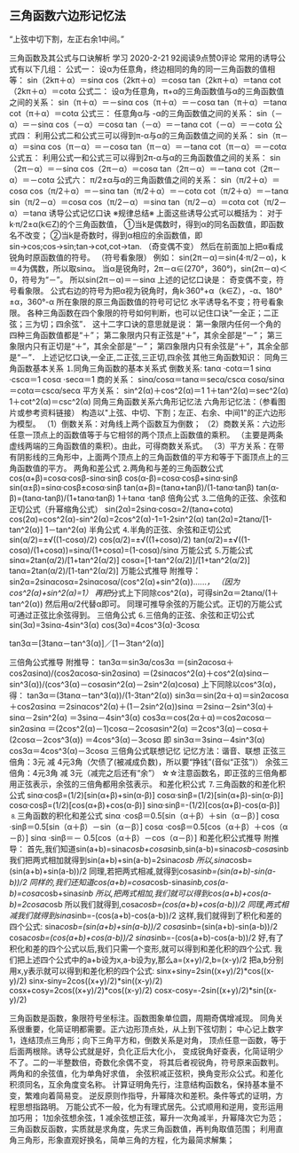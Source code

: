 ## 三角函数六边形记忆法

“上弦中切下割，左正右余1中间。”

三角函数及其公式与口诀解析
学习 2020-2-21 92阅读9点赞0评论
常用的诱导公式有以下几组：
 公式一：
 设α为任意角，终边相同的角的同一三角函数的值相等：
 sin（2kπ＋α）＝sinα
 cos（2kπ＋α）＝cosα
 tan（2kπ＋α）＝tanα
 cot（2kπ＋α）＝cotα
 公式二：
 设α为任意角，π+α的三角函数值与α的三角函数值之间的关系：
 sin（π＋α）＝－sinα
 cos（π＋α）＝－cosα
 tan（π＋α）＝tanα
 cot（π＋α）＝cotα
 公式三：
 任意角α与 -α的三角函数值之间的关系：
 sin（－α）＝－sinα
 cos（－α）＝cosα
 tan（－α）＝－tanα
 cot（－α）＝－cotα
 公式四：
 利用公式二和公式三可以得到π-α与α的三角函数值之间的关系：
 sin（π－α）＝sinα
 cos（π－α）＝－cosα
 tan（π－α）＝－tanα
 cot（π－α）＝－cotα
 公式五：
 利用公式一和公式三可以得到2π-α与α的三角函数值之间的关系：
 sin（2π－α）＝－sinα
 cos（2π－α）＝cosα
 tan（2π－α）＝－tanα
 cot（2π－α）＝－cotα
 公式六：
 π/2±α与α的三角函数值之间的关系：
 sin（π/2＋α）＝cosα
 cos（π/2＋α）＝－sinα
 tan（π/2＋α）＝－cotα
 cot（π/2＋α）＝－tanα
 sin（π/2－α）＝cosα
 cos（π/2－α）＝sinα
 tan（π/2－α）＝cotα
 cot（π/2－α）＝tanα
 诱导公式记忆口诀
 ※规律总结※
 上面这些诱导公式可以概括为：
 对于k·π/2±α(k∈Z)的个三角函数值，
 ①当k是偶数时，得到α的同名函数值，即函数名不改变；
 ②当k是奇数时，得到α相应的余函数值，即sin→cos;cos→sin;tan→cot,cot→tan.
 （奇变偶不变）
 然后在前面加上把α看成锐角时原函数值的符号。
 （符号看象限）
 例如：
 sin(2π－α)＝sin(4·π/2－α)，k＝4为偶数，所以取sinα。
 当α是锐角时，2π－α∈(270°，360°)，sin(2π－α)＜0，符号为“－”。
 所以sin(2π－α)＝－sinα
 上述的记忆口诀是：
 奇变偶不变，符号看象限。
 公式右边的符号为把α视为锐角时，角k·360°+α（k∈Z），-α、180°±α，360°-α
 所在象限的原三角函数值的符号可记忆
 水平诱导名不变；符号看象限。
 各种三角函数在四个象限的符号如何判断，也可以记住口诀“一全正；二正弦；三为切；四余弦”．
 这十二字口诀的意思就是说：
 第一象限内任何一个角的四种三角函数值都是“＋”；
 第二象限内只有正弦是“＋”，其余全部是“－”；
 第三象限内只有正切是“＋”，其余全部是“－”；
 第四象限内只有余弦是“＋”，其余全部是“－”．
 上述记忆口诀,一全正,二正弦,三正切,四余弦
 其他三角函数知识：
 同角三角函数基本关系
 ⒈同角三角函数的基本关系式
 倒数关系:
 tanα ·cotα＝1
 sinα ·cscα＝1
 cosα ·secα＝1
 商的关系：
 sinα/cosα＝tanα＝secα/cscα
 cosα/sinα＝cotα＝cscα/secα
 平方关系：
 sin^2(α)＋cos^2(α)＝1
 1＋tan^2(α)＝sec^2(α)
 1＋cot^2(α)＝csc^2(α)
 同角三角函数关系六角形记忆法
 六角形记忆法：（参看图片或参考资料链接）
 构造以"上弦、中切、下割；左正、右余、中间1"的正六边形为模型。
 （1）倒数关系：对角线上两个函数互为倒数；
 （2）商数关系：六边形任意一顶点上的函数值等于与它相邻的两个顶点上函数值的乘积。
 （主要是两条虚线两端的三角函数值的乘积）。由此，可得商数关系式。
 （3）平方关系：在带有阴影线的三角形中，上面两个顶点上的三角函数值的平方和等于下面顶点上的三角函数值的平方。
 两角和差公式
 ⒉两角和与差的三角函数公式
 cos(α+β)=cosα·cosβ-sinα·sinβ
 cos(α-β)=cosα·cosβ+sinα·sinβ
 sin(α±β)=sinα·cosβ±cosα·sinβ
 tan(α+β)=(tanα+tanβ)/(1-tanα·tanβ)
tan(α-β)=(tanα-tanβ)/(1+tanα·tanβ)
 1＋tanα ·tanβ
 倍角公式
 ⒊二倍角的正弦、余弦和正切公式（升幂缩角公式）
 sin(2α)=2sinα·cosα=2/(tanα+cotα)
 cos(2α)=cos^2(α)-sin^2(α)=2cos^2(α)-1=1-2sin^2(α)
 tan(2α)=2tanα/[1-tan^2(α)]
 1－tan^2(α)
 半角公式
 ⒋半角的正弦、余弦和正切公式
  sin(α/2)=±√((1-cosα)/2)
  cos(α/2)=±√((1+cosα)/2)
  tan(α/2)=±√((1-cosα)/(1+cosα))=sinα/(1+cosα)=(1-cosα)/sinα
 万能公式
 ⒌万能公式
  sinα=2tan(α/2)/[1+tan^2(α/2)]
  cosα=[1-tan^2(α/2)]/[1+tan^2(α/2)]
  tanα=2tan(α/2)/[1-tan^2(α/2)]
 万能公式推导
 附推导：
 sin2α=2sinαcosα=2sinαcosα/(cos^2(α)+sin^2(α))......*，
 （因为cos^2(α)+sin^2(α)=1）
 再把*分式上下同除cos^2(α)，可得sin2α＝2tanα/(1＋tan^2(α))
 然后用α/2代替α即可。
 同理可推导余弦的万能公式。正切的万能公式可通过正弦比余弦得到。
 三倍角公式
 ⒍三倍角的正弦、余弦和正切公式
  sin(3α)=3sinα-4sin^3(α)
  cos(3α)=4cos^3(α)-3cosα 

  tan3α＝[3tanα－tan^3(α)]／[1－3tan^2(α)] 

 三倍角公式推导
 附推导：
 tan3α＝sin3α/cos3α
 ＝(sin2αcosα＋cos2αsinα)/(cos2αcosα-sin2αsinα)
 ＝(2sinαcos^2(α)＋cos^2(α)sinα－sin^3(α))/(cos^3(α)－cosαsin^2(α)－2sin^2(α)cosα)
 上下同除以cos^3(α)，得：
 tan3α＝(3tanα－tan^3(α))/(1-3tan^2(α))
 sin3α＝sin(2α＋α)＝sin2αcosα＋cos2αsinα
 ＝2sinαcos^2(α)＋(1－2sin^2(α))sinα
 ＝2sinα－2sin^3(α)＋sinα－2sin^2(α)
 ＝3sinα－4sin^3(α)
 cos3α＝cos(2α＋α)＝cos2αcosα－sin2αsinα
 ＝(2cos^2(α)－1)cosα－2cosαsin^2(α)
 ＝2cos^3(α)－cosα＋(2cosα－2cos^3(α))
 ＝4cos^3(α)－3cosα
 即
 sin3α＝3sinα－4sin^3(α)
 cos3α＝4cos^3(α)－3cosα
 三倍角公式联想记忆
 记忆方法：谐音、联想
 正弦三倍角：3元 减 4元3角（欠债了(被减成负数)，所以要“挣钱”(音似“正弦”)）
 余弦三倍角：4元3角 减 3元（减完之后还有“余”）
 ☆☆注意函数名，即正弦的三倍角都用正弦表示，余弦的三倍角都用余弦表示。
 和差化积公式
 ⒎三角函数的和差化积公式
  sinα·cosβ=(1/2)[sin(α+β)+sin(α-β)]
  cosα·sinβ=(1/2)[sin(α+β)-sin(α-β)]
  cosα·cosβ=(1/2)[cos(α+β)+cos(α-β)]
  sinα·sinβ=-(1/2)[cos(α+β)-cos(α-β)]
 ⒏三角函数的积化和差公式
 sinα ·cosβ＝0.5[sin（α＋β）＋sin（α－β）]
 cosα ·sinβ＝0.5[sin（α＋β）－sin（α－β）]
 cosα ·cosβ＝0.5[cos（α＋β）＋cos（α－β）]
 sinα ·sinβ＝－ 0.5[cos（α＋β）－cos（α－β）]
 和差化积公式推导
 附推导：
 首先,我们知道sin(a+b)=sina*cosb+cosa*sinb,sin(a-b)=sina*cosb-cosa*sinb
 我们把两式相加就得到sin(a+b)+sin(a-b)=2sina*cosb
 所以,sina*cosb=(sin(a+b)+sin(a-b))/2
 同理,若把两式相减,就得到cosa*sinb=(sin(a+b)-sin(a-b))/2
 同样的,我们还知道cos(a+b)=cosa*cosb-sina*sinb,cos(a-b)=cosa*cosb+sina*sinb
 所以,把两式相加,我们就可以得到cos(a+b)+cos(a-b)=2cosa*cosb
 所以我们就得到,cosa*cosb=(cos(a+b)+cos(a-b))/2
 同理,两式相减我们就得到sina*sinb=-(cos(a+b)-cos(a-b))/2
 这样,我们就得到了积化和差的四个公式:
 sina*cosb=(sin(a+b)+sin(a-b))/2
 cosa*sinb=(sin(a+b)-sin(a-b))/2
 cosa*cosb=(cos(a+b)+cos(a-b))/2
 sina*sinb=-(cos(a+b)-cos(a-b))/2
 好,有了积化和差的四个公式以后,我们只需一个变形,就可以得到和差化积的四个公式.
 我们把上述四个公式中的a+b设为x,a-b设为y,那么a=(x+y)/2,b=(x-y)/2
 把a,b分别用x,y表示就可以得到和差化积的四个公式:
 sinx+siny=2sin((x+y)/2)*cos((x-y)/2)
 sinx-siny=2cos((x+y)/2)*sin((x-y)/2)
 cosx+cosy=2cos((x+y)/2)*cos((x-y)/2)
 cosx-cosy=-2sin((x+y)/2)*sin((x-y)/2)

三角函数是函数，象限符号坐标注。函数图象单位圆，周期奇偶增减现。
同角关系很重要，化简证明都需要。正六边形顶点处，从上到下弦切割；
中心记上数字1，连结顶点三角形；向下三角平方和，倒数关系是对角，
顶点任意一函数，等于后面两根除。诱导公式就是好，负化正后大化小，
变成锐角好查表，化简证明少不了。二的一半整数倍，奇数化余偶不变，
将其后者视锐角，符号原来函数判。两角和的余弦值，化为单角好求值，
余弦积减正弦积，换角变形众公式。和差化积须同名，互余角度变名称。
计算证明角先行，注意结构函数名，保持基本量不变，繁难向着简易变。
逆反原则作指导，升幂降次和差积。条件等式的证明，方程思想指路明。
万能公式不一般，化为有理式居先。公式顺用和逆用，变形运用加巧用；
1加余弦想余弦，1 减余弦想正弦，幂升一次角减半，升幂降次它为范；
三角函数反函数，实质就是求角度，先求三角函数值，再判角取值范围；
利用直角三角形，形象直观好换名，简单三角的方程，化为最简求解集；
